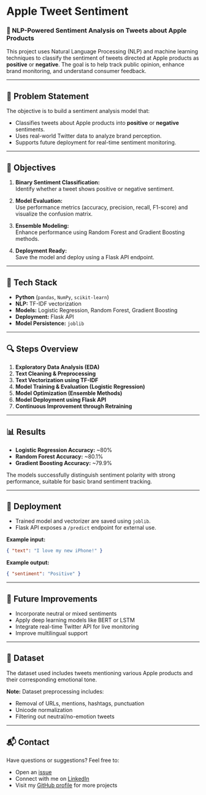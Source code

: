# Apple Tweet Sentiment

### 🧠 NLP-Powered Sentiment Analysis on Tweets about Apple Products

This project uses Natural Language Processing (NLP) and machine learning techniques to classify the sentiment of tweets directed at Apple products as **positive** or **negative**. The goal is to help track public opinion, enhance brand monitoring, and understand consumer feedback.

---

## 📌 Problem Statement

The objective is to build a sentiment analysis model that:

* Classifies tweets about Apple products into **positive** or **negative** sentiments.
* Uses real-world Twitter data to analyze brand perception.
* Supports future deployment for real-time sentiment monitoring.

---

## 🎯 Objectives

1. **Binary Sentiment Classification:**  
   Identify whether a tweet shows positive or negative sentiment.

2. **Model Evaluation:**  
   Use performance metrics (accuracy, precision, recall, F1-score) and visualize the confusion matrix.

3. **Ensemble Modeling:**  
   Enhance performance using Random Forest and Gradient Boosting methods.

4. **Deployment Ready:**  
   Save the model and deploy using a Flask API endpoint.

---

## 🧪 Tech Stack

* **Python** (`pandas`, `NumPy`, `scikit-learn`)
* **NLP:** TF-IDF vectorization
* **Models:** Logistic Regression, Random Forest, Gradient Boosting
* **Deployment:** Flask API
* **Model Persistence:** `joblib`

---

## 🔍 Steps Overview

1. **Exploratory Data Analysis (EDA)**  
2. **Text Cleaning & Preprocessing**  
3. **Text Vectorization using TF-IDF**  
4. **Model Training & Evaluation (Logistic Regression)**  
5. **Model Optimization (Ensemble Methods)**  
6. **Model Deployment using Flask API**  
7. **Continuous Improvement through Retraining**

---

## 📊 Results

* **Logistic Regression Accuracy:** ~80%  
* **Random Forest Accuracy:** ~80.1%  
* **Gradient Boosting Accuracy:** ~79.9%

The models successfully distinguish sentiment polarity with strong performance, suitable for basic brand sentiment tracking.

---

## 🚀 Deployment

* Trained model and vectorizer are saved using `joblib`.  
* Flask API exposes a `/predict` endpoint for external use.

**Example input:**
```json
{ "text": "I love my new iPhone!" }
````

**Example output:**

```json
{ "sentiment": "Positive" }
```

---

## 🔄 Future Improvements

* Incorporate neutral or mixed sentiments
* Apply deep learning models like BERT or LSTM
* Integrate real-time Twitter API for live monitoring
* Improve multilingual support

---

## 📁 Dataset

The dataset used includes tweets mentioning various Apple products and their corresponding emotional tone.

**Note:** Dataset preprocessing includes:

* Removal of URLs, mentions, hashtags, punctuation
* Unicode normalization
* Filtering out neutral/no-emotion tweets

---
## 📬 Contact

Have questions or suggestions? Feel free to:

- Open an [issue](https://github.com/Cyrus-DS/Apple_Twitter_Sentiment_NLP_Phase-4/issues)
- Connect with me on [LinkedIn](https://www.linkedin.com/in/cyrus-wambugu-b9476195/)
- Visit my [GitHub profile](https://github.com/Cyrus-DS) for more projects

